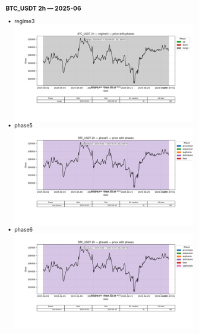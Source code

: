 ### BTC_USDT 2h — 2025-06

- regime3
![BTC_USDT_2h_regime3_2025-06_phase_price.png](outputs/fourier/phase_monthly/BTC_USDT/2h/2025/2025-06/BTC_USDT_2h_regime3_2025-06_phase_price.png)
- phase5
![BTC_USDT_2h_phase5_2025-06_phase_price.png](outputs/fourier/phase_monthly/BTC_USDT/2h/2025/2025-06/BTC_USDT_2h_phase5_2025-06_phase_price.png)
- phase6
![BTC_USDT_2h_phase6_2025-06_phase_price.png](outputs/fourier/phase_monthly/BTC_USDT/2h/2025/2025-06/BTC_USDT_2h_phase6_2025-06_phase_price.png)